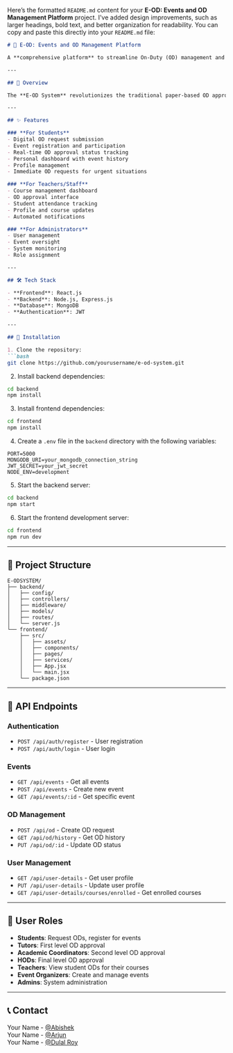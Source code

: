 Here’s the formatted `README.md` content for your **E-OD: Events and OD Management Platform** project. I've added design improvements, such as larger headings, bold text, and better organization for readability. You can copy and paste this directly into your `README.md` file:

```markdown
# 🚀 E-OD: Events and OD Management Platform

A **comprehensive platform** to streamline On-Duty (OD) management and event organization for educational institutions.

---

## 🌟 Overview

The **E-OD System** revolutionizes the traditional paper-based OD approval process by providing a **digital platform** that connects students, teachers, and administrators. It simplifies event participation tracking and OD approvals while maintaining proper hierarchical authorization.

---

## ✨ Features

### **For Students**
- Digital OD request submission
- Event registration and participation
- Real-time OD approval status tracking
- Personal dashboard with event history
- Profile management
- Immediate OD requests for urgent situations

### **For Teachers/Staff**
- Course management dashboard
- OD approval interface
- Student attendance tracking
- Profile and course updates
- Automated notifications

### **For Administrators**
- User management
- Event oversight
- System monitoring
- Role assignment

---

## 🛠️ Tech Stack

- **Frontend**: React.js
- **Backend**: Node.js, Express.js
- **Database**: MongoDB
- **Authentication**: JWT

---

## 🚀 Installation

1. Clone the repository:
```bash
git clone https://github.com/yourusername/e-od-system.git
```

2. Install backend dependencies:
```bash
cd backend
npm install
```

3. Install frontend dependencies:
```bash
cd frontend
npm install
```

4. Create a `.env` file in the `backend` directory with the following variables:
```env
PORT=5000
MONGODB_URI=your_mongodb_connection_string
JWT_SECRET=your_jwt_secret
NODE_ENV=development
```

5. Start the backend server:
```bash
cd backend
npm start
```

6. Start the frontend development server:
```bash
cd frontend
npm run dev
```

---

## 📂 Project Structure

```
E-ODSYSTEM/
├── backend/
│   ├── config/
│   ├── controllers/
│   ├── middleware/
│   ├── models/
│   ├── routes/
│   └── server.js
└── frontend/
    ├── src/
    │   ├── assets/
    │   ├── components/
    │   ├── pages/
    │   ├── services/
    │   ├── App.jsx
    │   └── main.jsx
    └── package.json
```

---

## 🔗 API Endpoints

### **Authentication**
- `POST /api/auth/register` - User registration
- `POST /api/auth/login` - User login

### **Events**
- `GET /api/events` - Get all events
- `POST /api/events` - Create new event
- `GET /api/events/:id` - Get specific event

### **OD Management**
- `POST /api/od` - Create OD request
- `GET /api/od/history` - Get OD history
- `PUT /api/od/:id` - Update OD status

### **User Management**
- `GET /api/user-details` - Get user profile
- `PUT /api/user-details` - Update user profile
- `GET /api/user-details/courses/enrolled` - Get enrolled courses

---

## 👥 User Roles

- **Students**: Request ODs, register for events
- **Tutors**: First level OD approval
- **Academic Coordinators**: Second level OD approval
- **HODs**: Final level OD approval
- **Teachers**: View student ODs for their courses
- **Event Organizers**: Create and manage events
- **Admins**: System administration

---

## 📞 Contact

Your Name - [@Abishek](https://github.com/Abishek1006)  
Your Name - [@Arjun](https://github.com/Arjun-Debugs)  
Your Name - [@Dulal Roy](https://github.com/DulalRoy12022005)
```
